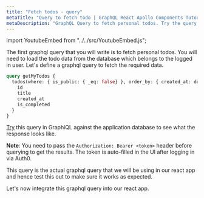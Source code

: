```yaml
---
title: "Fetch todos - query"
metaTitle: "Query to fetch todo | GraphQL React Apollo Components Tutorial"
metaDescription: "GraphQL Query to fetch personal todos. Try the query in GraphiQL, passing the Authorization token to get authenticated results"
---
```


import YoutubeEmbed from "../../src/YoutubeEmbed.js";

<YoutubeEmbed link="https://www.youtube.com/embed/e66SASjCncY" />

The first graphql query that you will write is to fetch personal todos. You will need to load the todo data from the database which belongs to the logged in user. Let's define a graphql query to fetch the required data.

```graphql
query getMyTodos {
  todos(where: { is_public: { _eq: false} }, order_by: { created_at: desc }) {
    id
    title
    created_at
    is_completed
  }
}
```

[Try](https://learn.hasura.io/graphql/graphiql) this query in GraphiQL against the application database to see what the response looks like.

**Note**: You need to pass the `Authorization: Bearer <token>` header before querying to get the results. The token is auto-filled in the UI after logging in via Auth0.

This query is the actual graphql query that we will be using in our react app and hence test this out to make sure it works as expected.

Let's now integrate this graphql query into our react app.
